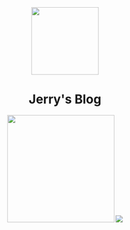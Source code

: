 <div align="center">
	<img width="154" src="https://s2.loli.net/2022/01/10/sY2oOQdmGFcT7We.png">
    <h1>Jerry's Blog</h1>
    <img width="245" src="https://s2.loli.net/2022/01/10/5wQj469ieUX8xmP.png">
    <img src="https://s2.loli.net/2022/01/10/GnctV8g2pKz4jos.png" />
</div>



